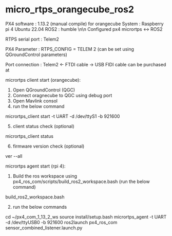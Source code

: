 # micro_rtps_orangecube_ros2
PX4 software : 1.13.2 (manual compile) for orangecube
System : Raspberry pi 4 Ubuntu 22.04
ROS2 : humble
\n\n
Configured px4 micrortps <-> ROS2

RTPS serial port : Telem2

PX4 Parameter :  RTPS_CONFIG = TELEM 2 (can be set using QGroundControl parameters)

Port connection :  Telem2 <- FTDI cable -> USB
FIDI cable can be purchased at 

micrortps client start (orangecube):
1. Open QGroundControl (QGC)
2. Connect oragnecube to QGC using debug port
3. Open Mavlink consol
4. run the below command

micrortps_client start -t UART -d /dev/ttyS1 -b 921600

5. client status check (optional)

micrortps_client status


6. firmware version check (optional)

ver --all



micrortps agent start (rpi 4):
1. Build the ros workspace using px4_ros_com/scripts/build_ros2_workspace.bash (run the below command)   

build_ros2_workspace.bash

2. run the below commands

cd ~/px4_com_1_13_2_ws
source install/setup.bash
micrortps_agent -t UART -d /dev/ttyUSB0 -b 921600
ros2launch px4_ros_com sensor_combined_listener.launch.py
